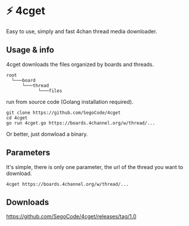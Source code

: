 # ⚡ 4cget

Easy to use, simply and fast 4chan thread media downloader.

## Usage & info

4cget downloads the files organized by boards and threads.

```shell
root
  └───board
      └───thread
            └───files
```

run from source code (Golang installation required).

```shell
git clone https://github.com/SegoCode/4cget
cd 4cget
go run 4cget.go https://boards.4channel.org/w/thread/...
```
Or better, just donwload a binary.

## Parameters

It's simple, there is only one parameter, the url of the thread you want to download.
```shell
4cget https://boards.4channel.org/w/thread/...
```

## Downloads

https://github.com/SegoCode/4cget/releases/tag/1.0
